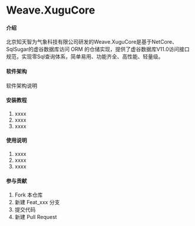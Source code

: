 # Weave.XuguCore

#### 介绍
北京知天智为气象科技有限公司研发的Weave.XuguCore是基于NetCore、SqlSugar的虚谷数据库访问 ORM 的仓储实现，提供了虚谷数据库V11.0访问接口规范，实现零Sql查询体系，简单易用、功能齐全、高性能、轻量级。

#### 软件架构
软件架构说明


#### 安装教程

1.  xxxx
2.  xxxx
3.  xxxx

#### 使用说明

1.  xxxx
2.  xxxx
3.  xxxx

#### 参与贡献

1.  Fork 本仓库
2.  新建 Feat_xxx 分支
3.  提交代码
4.  新建 Pull Request

   